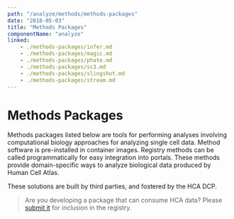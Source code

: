 ```yaml
---
path: "/analyze/methods/methods-packages"
date: "2018-05-03"
title: "Methods Packages"
componentName: "analyze"
linked:
    - ./methods-packages/infer.md
    - ./methods-packages/magic.md
    - ./methods-packages/phate.md
    - ./methods-packages/sc3.md
    - ./methods-packages/slingshot.md
    - ./methods-packages/stream.md
---
```


#  Methods Packages

Methods packages listed below are tools for performing analyses involving computational biology approaches for analyzing single cell data. Method software is pre-installed in container images. Registry methods can be called programmatically for easy integration into portals. These methods provide domain-specific ways to analyze biological data produced by Human Cell Atlas.

These solutions are built by third parties, and fostered by the HCA DCP.

>Are you developing a package that can consume HCA data? Please [submit it](/contribute/analysis-tools-registry) for inclusion in the registry.
